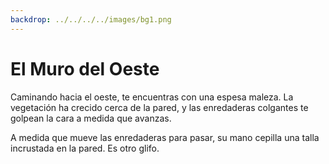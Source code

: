 ```yaml
---
backdrop: ../../../../images/bg1.png
---
```


# El Muro del Oeste

Caminando hacia el oeste, te encuentras con una espesa maleza. La vegetación ha crecido cerca de la pared, y las enredaderas colgantes te golpean la cara a medida que avanzas.

A medida que mueve las enredaderas para pasar, su mano cepilla una talla incrustada en la pared. Es otro glifo.

<Item id="7" />

<Page url="6" instructions="Otro enigma. Su guía proporciona otra pista: '3: Machine Learning puede ayudarlo a predecir la prevalencia de este tipo de especies.'" action="Caminar hacia el sur" condition="7" />
